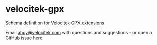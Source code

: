 # velocitek-gpx

Schema definition for Velocitek GPX extensions

Email ahoy@velocitek.com with questions and suggestions - or open a GitHub issue here.
